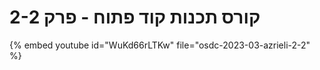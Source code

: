 # קורס תכנות קוד פתוח - פרק 2-2


{% embed youtube id="WuKd66rLTKw" file="osdc-2023-03-azrieli-2-2" %}


